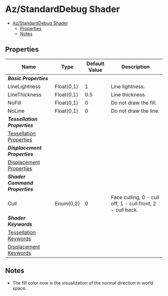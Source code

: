 # Az/StandardDebug Shader

- [Az/StandardDebug Shader](#azstandarddebug-shader)
  - [Properties](#properties)
  - [Notes](#notes)

## Properties
| Name                                                             | Type       | Default Value | Description                                                |
| ---------------------------------------------------------------- | ---------- | ------------- | ---------------------------------------------------------- |
| ***Basic Properties***                                           |            |               |                                                            |
| LineLightness                                                    | Float(0,1) | 1             | Line lightness.                                            |
| LineThickness                                                    | Float(0,1) | 0.5           | Line thickness.                                            |
| NoFill                                                           | Float(0,1) | 0             | Do not draw the fill.                                      |
| NoLine                                                           | Float(0,1) | 0             | Do not draw the line.                                      |
| ***Tessellation Properties***                                    |            |               |                                                            |
| [Tessellation Properties](tessellation_properties.md#properties) |            |               |                                                            |
| ***Displacement Properties***                                    |            |               |                                                            |
| [Displacement Properties](displacement_properties.md#properties) |            |               |                                                            |
| ***Shader Command Properties***                                  |            |               |                                                            |
| Cull                                                             | Enum(0,2)  | 0             | Face culling, 0 - cull off, 1 - cull front, 2 - cull back. |
| ***Shader Keywords***                                            |            |               |                                                            |
| [Tessellation Keywords](tessellation_properties.md#keywords)     |            |               |                                                            |
| [Displacement Keywords](displacement_properties.md#keywords)     |            |               |                                                            |

## Notes
- The fill color now is the visualization of the normal direction in world space.